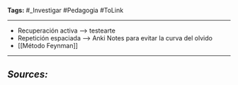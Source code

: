 **Tags:** #_Investigar 
#Pedagogia #ToLink 
- - -
- Recuperación activa   --> testearte
-  Repetición espaciada --> Anki Notes  para evitar la curva del olvido
- [[Método Feynman]]
- - - 
## ***Sources:***